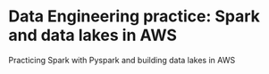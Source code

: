 # Data Engineering practice: Spark and data lakes in AWS
Practicing Spark with Pyspark and building data lakes in AWS

